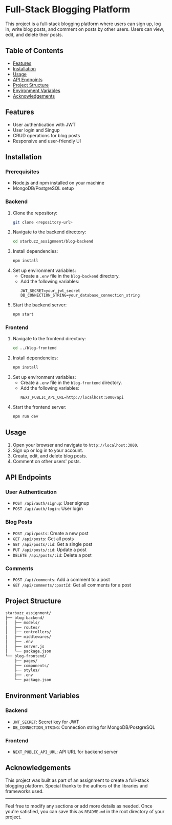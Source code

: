 # Full-Stack Blogging Platform

This project is a full-stack blogging platform where users can sign up, log in, write blog posts, and comment on posts by other users. Users can view, edit, and delete their posts.

## Table of Contents

- [Features](#features)
- [Installation](#installation)
- [Usage](#usage)
- [API Endpoints](#api-endpoints)
- [Project Structure](#project-structure)
- [Environment Variables](#environment-variables)
- [Acknowledgements](#acknowledgements)

## Features

- User authentication with JWT
- User login and Singup
- CRUD operations for blog posts
- Responsive and user-friendly UI

## Installation

### Prerequisites

- Node.js and npm installed on your machine
- MongoDB/PostgreSQL setup

### Backend

1. Clone the repository:
   ```bash
   git clone <repository-url>
   ```
2. Navigate to the backend directory:
   ```bash
   cd starbuzz_assignment/blog-backend
   ```
3. Install dependencies:
   ```bash
   npm install
   ```
4. Set up environment variables:
   - Create a `.env` file in the `blog-backend` directory.
   - Add the following variables:
     ```env
     JWT_SECRET=your_jwt_secret
     DB_CONNECTION_STRING=your_database_connection_string
     ```
5. Start the backend server:
   ```bash
   npm start
   ```

### Frontend

1. Navigate to the frontend directory:
   ```bash
   cd ../blog-frontend
   ```
2. Install dependencies:
   ```bash
   npm install
   ```
3. Set up environment variables:
   - Create a `.env` file in the `blog-frontend` directory.
   - Add the following variables:
     ```env
     NEXT_PUBLIC_API_URL=http://localhost:5000/api
     ```
4. Start the frontend server:
   ```bash
   npm run dev
   ```

## Usage

1. Open your browser and navigate to `http://localhost:3000`.
2. Sign up or log in to your account.
3. Create, edit, and delete blog posts.
4. Comment on other users' posts.

## API Endpoints

### User Authentication

- `POST /api/auth/signup`: User signup
- `POST /api/auth/login`: User login

### Blog Posts

- `POST /api/posts`: Create a new post
- `GET /api/posts`: Get all posts
- `GET /api/posts/:id`: Get a single post
- `PUT /api/posts/:id`: Update a post
- `DELETE /api/posts/:id`: Delete a post

### Comments

- `POST /api/comments`: Add a comment to a post
- `GET /api/comments/:postId`: Get all comments for a post

## Project Structure

```bash
starbuzz_assignment/
├── blog-backend/
│   ├── models/
│   ├── routes/
│   ├── controllers/
│   ├── middlewares/
│   ├── .env
│   ├── server.js
│   └── package.json
└── blog-frontend/
    ├── pages/
    ├── components/
    ├── styles/
    ├── .env
    └── package.json
```

## Environment Variables

### Backend

- `JWT_SECRET`: Secret key for JWT
- `DB_CONNECTION_STRING`: Connection string for MongoDB/PostgreSQL

### Frontend

- `NEXT_PUBLIC_API_URL`: API URL for backend server

## Acknowledgements

This project was built as part of an assignment to create a full-stack blogging platform. Special thanks to the authors of the libraries and frameworks used.

---

Feel free to modify any sections or add more details as needed. Once you're satisfied, you can save this as `README.md` in the root directory of your project.
